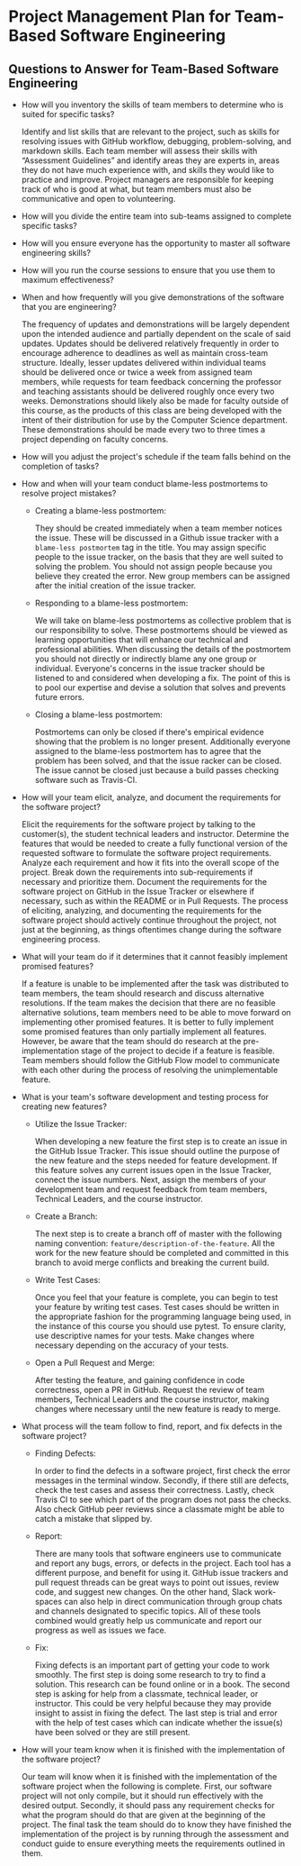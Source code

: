 # Project Management Plan for Team-Based Software Engineering

## Questions to Answer for Team-Based Software Engineering

- How will you inventory the skills of team members to determine who is
  suited for specific tasks?

  Identify and list skills that are relevant to the project, such as skills for
  resolving issues with GitHub workflow, debugging, problem-solving, and markdown
  skills. Each team member will assess their skills with “Assessment Guidelines”
  and identify areas they are experts in, areas they do not have much experience
  with, and skills they would like to practice and improve. Project managers are
  responsible for keeping track of who is good at what, but team members must
  also be communicative and open to volunteering.

- How will you divide the entire team into sub-teams assigned to complete
  specific tasks?

- How will you ensure everyone has the opportunity to master all software
  engineering skills?

- How will you run the course sessions to ensure that you use them
  to maximum effectiveness?

- When and how frequently will you give demonstrations of the software that
  you are engineering?

  The frequency of updates and demonstrations will be largely dependent upon the
  intended audience and partially dependent on the scale of said updates.
  Updates should be delivered relatively frequently in order to encourage
  adherence to deadlines as well as maintain cross-team structure. Ideally,
  lesser updates delivered within individual teams should be delivered once or
  twice a week from assigned team members, while requests for team feedback
  concerning the professor and teaching assistants should be delivered roughly
  once every two weeks. Demonstrations should likely also be made for faculty
  outside of this course, as the products of this class are being developed with
  the intent of their distribution for use by the Computer Science department.
  These demonstrations should be made every two to three times a project depending
  on faculty concerns.

- How will you adjust the project's schedule if the team falls behind on the
  completion of tasks?

- How and when will your team conduct blame-less postmortems to resolve
  project mistakes?

  - Creating a blame-less postmortem:

    They should be created immediately when a team member notices the
    issue. These will be discussed in a Github issue tracker with a
    `blame-less postmortem` tag in the title. You may assign specific people to the
    issue tracker, on the basis that they are well suited to solving the problem.
    You should not assign people because you believe they created the error.
    New group members can be assigned after the initial creation of the issue tracker.

  - Responding to a blame-less postmortem:

    We will take on blame-less postmortems as collective problem that is our
    responsibility to solve. These postmortems should be viewed as learning opportunities
    that will enhance our technical and professional abilities. When discussing the
    details of the postmortem you should not directly or indirectly blame
    any one group or individual. Everyone's concerns in the issue tracker
    should be listened to and considered when developing a fix. The point
    of this is to pool our expertise and devise a solution that solves and
    prevents future errors.

  - Closing a blame-less postmortem:

    Postmortems can only be closed if there's empirical evidence showing that the
    problem is no longer present. Additionally everyone assigned to the blame-less
    postmortem has to agree that the problem has been solved, and that the issue
    racker can be closed. The issue cannot be closed just because a build passes
    checking software such as Travis-CI.

- How will your team elicit, analyze, and document the requirements for the
  software project?

  Elicit the requirements for the software project by talking to the customer(s),
  the student technical leaders and instructor. Determine the features that would
  be needed to create a fully functional version of the requested software to
  formulate the software project requirements. Analyze each requirement and how
  it fits into the overall scope of the project. Break down the requirements into
  sub-requirements if necessary and prioritize them. Document the requirements
  for the software project on GitHub in the Issue Tracker or elsewhere if
  necessary, such as within the README or in Pull Requests. The process of
  eliciting, analyzing, and documenting the requirements for the software project
  should actively continue throughout the project, not just at the beginning, as
  things oftentimes change during the software engineering process.

- What will your team do if it determines that it cannot feasibly implement
  promised features?

  If a feature is unable to be implemented after the task was distributed to team
   members, the team should research and discuss alternative resolutions. If the
   team makes the decision that there are no feasible alternative solutions, team
   members need to be able to move forward on implementing other promised features.
   It is better to fully implement some promised features than only partially
   implement all features. However, be aware that the team should do research at
   the pre-implementation stage of the project to decide if a feature is feasible.
   Team members should follow the GitHub Flow model to communicate with each other
   during the process of resolving the unimplementable feature.

- What is your team's software development and testing process for creating
  new features?

  - Utilize the Issue Tracker:

    When developing a new feature the first step is to create an issue in the
    GitHub Issue Tracker. This issue should outline the purpose of the new
    feature and the steps needed for feature development. If this feature solves
    any current issues open in the Issue Tracker, connect the issue numbers.
    Next, assign the members of your development team and request feedback
    from team members, Technical Leaders, and the course instructor.

  - Create a Branch:

    The next step is to create a branch off of master with the following naming
    convention: `feature/description-of-the-feature`. All the work for the new
    feature should be completed and committed in this branch to avoid
    merge conflicts and breaking the current build.

  - Write Test Cases:

    Once you feel that your feature is complete, you can begin to test your
    feature by writing test cases. Test cases should be written in the appropriate
    fashion for the programming language being used, in the instance of
    this course you should use pytest. To ensure clarity, use descriptive names
    for your tests. Make changes where necessary depending on the accuracy of
    your tests.

  - Open a Pull Request and Merge:

    After testing the feature, and gaining confidence in code correctness,
    open a PR in GitHub. Request the review of team members, Technical Leaders
    and the course instructor, making changes where necessary until the new
    feature is ready to merge.

- What process will the team follow to find, report, and fix defects in the
  software project?

  - Finding Defects:

    In order to find the defects in a software project,
    first check the error
    messages in the terminal window. Secondly, if there still are
    defects, check the test
    cases and assess their correctness. Lastly,
    check Travis CI to see which
    part of the program does not pass the checks. Also check GitHub peer
    reviews since a classmate might be able to catch a mistake that
    slipped by.

  - Report:

    There are many tools that software engineers
    use to communicate and report
    any bugs, errors, or defects in the project. Each tool has a different
    purpose, and benefit for using it. GitHub
    issue trackers and pull request
    threads can be great ways to point out issues,
    review code, and suggest
    new changes. On the other hand,
    Slack work-spaces can also help in direct
    communication through group chats and channels designated to specific
    topics. All of these tools combined
    would greatly help us communicate and
    report our progress as well as issues we face.

  - Fix:

    Fixing defects is an important part of getting your
    code to work smoothly. The first step is doing
    some research to try to find a solution. This
    research can be found online or in a book. The second step is
    asking for help from a classmate, technical
    leader, or instructor. This could be very helpful
    because they may provide insight to assist in fixing the defect.
    The last step is trial and error with
    the help of test cases which can indicate whether the issue(s) have been
    solved or they are still present.

- How will your team know when it is finished with the implementation of the
  software project?

  Our team will know when it is finished with the implementation of the software
  project when the following is complete. First, our software project will not
  only compile, but it should run effectively with the desired output. Secondly,
  it should pass any requirement checks for what the program should do that are
  given at the beginning of the project. The final task the team should do to
  know they have finished the implementation of the project is by running through
  the assessment and conduct guide to ensure everything meets the requirements
  outlined in them.
